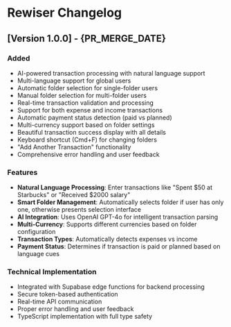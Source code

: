 # Rewiser Changelog

## [Version 1.0.0] - {PR_MERGE_DATE}

### Added

- AI-powered transaction processing with natural language support
- Multi-language support for global users
- Automatic folder selection for single-folder users
- Manual folder selection for multi-folder users
- Real-time transaction validation and processing
- Support for both expense and income transactions
- Automatic payment status detection (paid vs planned)
- Multi-currency support based on folder settings
- Beautiful transaction success display with all details
- Keyboard shortcut (Cmd+F) for changing folders
- "Add Another Transaction" functionality
- Comprehensive error handling and user feedback

### Features

- **Natural Language Processing**: Enter transactions like "Spent $50 at Starbucks" or "Received $2000 salary"
- **Smart Folder Management**: Automatically selects folder if user has only one, otherwise presents selection interface
- **AI Integration**: Uses OpenAI GPT-4o for intelligent transaction parsing
- **Multi-Currency**: Supports different currencies based on folder configuration
- **Transaction Types**: Automatically detects expenses vs income
- **Payment Status**: Determines if transaction is paid or planned based on language cues

### Technical Implementation

- Integrated with Supabase edge functions for backend processing
- Secure token-based authentication
- Real-time API communication
- Proper error handling and user feedback
- TypeScript implementation with full type safety
